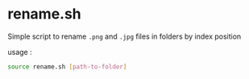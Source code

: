 # rename.sh

Simple script to rename ```.png``` and ```.jpg``` files in folders by index position

usage : 
```bash
source rename.sh [path-to-folder]
```



